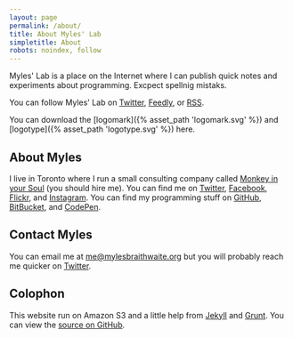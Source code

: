 ```yaml
---
layout: page
permalink: /about/
title: About Myles' Lab
simpletitle: About
robots: noindex, follow
---
```


Myles' Lab is a place on the Internet where I can publish quick notes and experiments about programming. Excpect spellnig mistaks.

You can follow Myles' Lab on [Twitter](https://www.twitter.com/MylesLab "Subscribe to Myles Braithwaite's Laboratory though Twitter."), [Feedly](http://cloud.feedly.com/#subscription%2Ffeed%2Fhttp%3A%2F%2Fmylesbraithwaite.org%2Ffeed.xml "Subscribe to Myles Braithwaite's Laboratory though Feedly"), or [RSS](http://mylesbraithwaite.org/feed.xml "Subscribe to Myles Braithwaite's Laboratory using your Feed Reader.").

You can download the [logomark]({% asset_path 'logomark.svg' %}) and [logotype]({% asset_path 'logotype.svg' %}) here.

## About Myles <a name="about-myles"></a>

I live in Toronto where I run a small consulting company called [Monkey in your Soul](http://monkeyinyoursoul.com/) (you should hire me). You can find me on [Twitter](https://twitter.com/mylesb), [Facebook](https://facebook.com/mylesbraithwaite), [Flickr](https://www.flickr.com/photos/mylesbraithwaite), and [Instagram](https://instagram.com/myles). You can find my programming stuff on [GitHub](https://github.com/myles), [BitBucket](https://bitbucket.org/myles/), and [CodePen](http://codepen.io/mylesb/).

## Contact Myles <a name="contact"></a>

You can email me at <me@mylesbraithwaite.org> but you will probably reach me quicker on [Twitter](https://twitter.com/mylesb).

## Colophon <a name="colophon"></a>

This website run on Amazon S3 and a little help from [Jekyll](http://jekyllrb.com/) and [Grunt](http://gruntjs.com/). You can view the [source on GitHub](https://github.com/myles/mylesbraithwaite.org).
